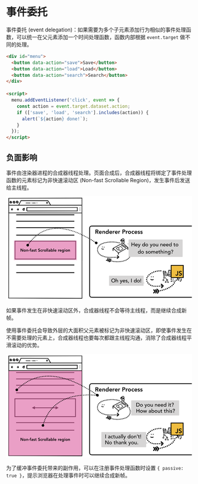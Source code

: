 # 事件委托

事件委托 (event delegation)：如果需要为多个子元素添加行为相似的事件处理函数，可以统一在父元素添加一个时间处理函数，函数内部根据 `event.target` 做不同的处理。

```html
<div id="menu">
  <button data-action="save">Save</button>
  <button data-action="load">Load</button>
  <button data-action="search">Search</button>
</div>

<script>
  menu.addEventListener('click', event => {
    const action = event.target.dataset.action;
    if (['save', 'load', 'search'].includes(action)) {
      alert(`${action} done!`);
    }
  });
</script>
```

## 负面影响

事件由渲染器进程的合成器线程处理。页面合成后，合成器线程将绑定了事件处理函数的元素标记为非快速滚动区 (Non-fast Scrollable Region)，发生事件后发送给主线程。

![](assets/non-fast-scrollable-region.png)

如果事件发生在非快速滚动区外，合成器线程不会等待主线程，而是继续合成新帧。

使用事件委托会导致外层的大面积父元素被标记为非快速滚动区，即使事件发生在不需要处理的元素上，合成器线程也要每次都跟主线程沟通，消除了合成器线程平滑滚动的优势。

![](assets/event-delegation-drawback.png)

为了缓冲事件委托带来的副作用，可以在注册事件处理函数时设置 `{ passive: true }`，提示浏览器在处理事件时可以继续合成新帧。
